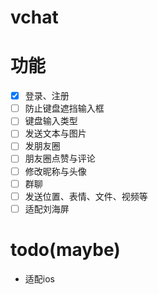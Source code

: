 # vchat

# 功能
- [x] 登录、注册
- [ ] 防止键盘遮挡输入框
- [ ] 键盘输入类型
- [ ] 发送文本与图片
- [ ] 发朋友圈
- [ ] 朋友圈点赞与评论
- [ ] 修改昵称与头像
- [ ] 群聊
- [ ] 发送位置、表情、文件、视频等
- [ ] 适配刘海屏

# todo(maybe)
- 适配ios